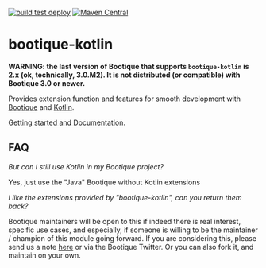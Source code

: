 <!--
  Licensed to ObjectStyle LLC under one
  or more contributor license agreements.  See the NOTICE file
  distributed with this work for additional information
  regarding copyright ownership.  The ObjectStyle LLC licenses
  this file to you under the Apache License, Version 2.0 (the
  "License"); you may not use this file except in compliance
  with the License.  You may obtain a copy of the License at

    http://www.apache.org/licenses/LICENSE-2.0

  Unless required by applicable law or agreed to in writing,
  software distributed under the License is distributed on an
  "AS IS" BASIS, WITHOUT WARRANTIES OR CONDITIONS OF ANY
  KIND, either express or implied.  See the License for the
  specific language governing permissions and limitations
  under the License.
  -->

[![build test deploy](https://github.com/bootique/bootique-kotlin/actions/workflows/maven.yml/badge.svg)](https://github.com/bootique/bootique-kotlin/actions/workflows/maven.yml)
[![Maven Central](https://img.shields.io/maven-central/v/io.bootique.kotlin/bootique-kotlin.svg?colorB=brightgreen)](https://search.maven.org/artifact/io.bootique.kotlin/bootique-kotlin/)

# bootique-kotlin

**WARNING: the last version of Bootique that supports `bootique-kotlin` is 2.x (ok, technically, 3.0.M2). It is not distributed (or compatible) with Bootique 3.0 or newer.**

Provides extension function and features for smooth development with [Bootique](http://bootique.io/) and [Kotlin](http://kotlinlang.org/).

[Getting started and Documentation](https://bootique.io/docs/latest/bootique-kotlin-docs/).

## FAQ

_But can I still use Kotlin in my Bootique project?_

Yes, just use the "Java" Bootique without Kotlin extensions

_I like the extensions provided by "bootique-kotlin", can you return them back?_

Bootique maintainers will be  open to this if indeed there is real interest, specific use cases, and especially, if someone is willing to be the maintainer / champion of this module going forward. If you are considering this, please send us a note [here](https://github.com/bootique/bootique-kotlin/issues) or via the Bootique Twitter. Or you can also fork it, and maintain on your own.
